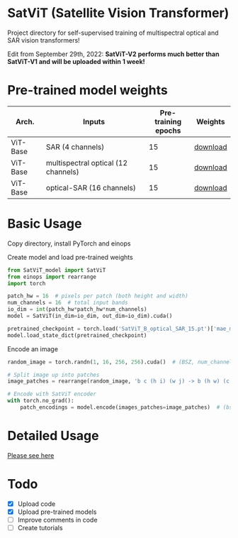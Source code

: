 # SatViT (Satellite Vision Transformer)
Project directory for self-supervised training of multispectral optical and SAR vision transformers!

Edit from September 29th, 2022: <b>SatViT-V2 performs much better than SatViT-V1 and will be uploaded within 1 week!</b>

# Pre-trained model weights

| Arch. 	 | Inputs 	 | Pre-training<br>epochs 	 | Weights<br>	     |
|---------|------------------------------|--------------------------|-----------------------------|
| ViT-Base 	 | SAR (4 channels)                        	 | 15                  	 | [download](https://github.com/antofuller/SatViT/releases/download/models/SatViT_B_SAR_15.pt)
| ViT-Base 	 | multispectral optical (12 channels)                   	 | 15                   	 | [download](https://github.com/antofuller/SatViT/releases/download/models/SatViT_B_optical_15.pt)
| ViT-Base	 | optical-SAR (16 channels)                   	 | 15                   	 | [download](https://github.com/antofuller/SatViT/releases/download/models/SatViT_B_optical_SAR_15.pt)

# Basic Usage
Copy directory, install PyTorch and einops

Create model and load pre-trained weights
```python
from SatViT_model import SatViT
from einops import rearrange
import torch

patch_hw = 16  # pixels per patch (both height and width)
num_channels = 16  # total input bands
io_dim = int(patch_hw*patch_hw*num_channels)
model = SatViT(in_dim=io_dim, out_dim=io_dim).cuda()

pretrained_checkpoint = torch.load('SatViT_B_optical_SAR_15.pt')['mae_model']
model.load_state_dict(pretrained_checkpoint)
```
Encode an image
```python
random_image = torch.randn(1, 16, 256, 256).cuda()  # (BSZ, num_channels, height, width)

# Split image up into patches
image_patches = rearrange(random_image, 'b c (h i) (w j) -> b (h w) (c i j)', h=16, w=16)

# Encode with SatViT encoder
with torch.no_grad():
    patch_encodings = model.encode(images_patches=image_patches)  # (bsz, num_patches, encoder_dim)
```

# Detailed Usage
[Please see here](https://github.com/antofuller/SatViT/tree/main/tutorials)

# Todo
- [x] Upload code
- [x] Upload pre-trained models
- [ ] Improve comments in code
- [ ] Create tutorials
